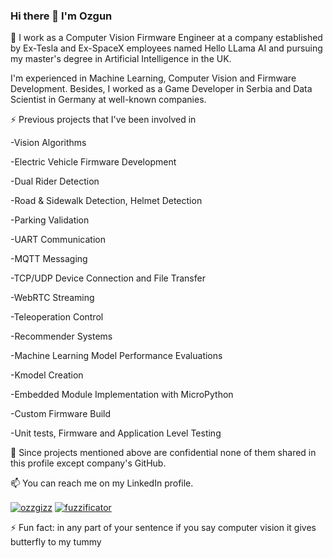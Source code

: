 ### Hi there 👋 I'm Ozgun

🔭 I work as a Computer Vision Firmware Engineer at a company established by Ex-Tesla and Ex-SpaceX employees named Hello LLama AI and pursuing my master's degree in Artificial Intelligence in the UK.

I'm experienced in Machine Learning, Computer Vision and Firmware Development. Besides, I worked as a Game Developer in Serbia and Data Scientist in Germany at well-known companies.

⚡ Previous projects that I've been involved in

-Vision Algorithms

-Electric Vehicle Firmware Development

-Dual Rider Detection

-Road & Sidewalk Detection, Helmet Detection

-Parking Validation

-UART Communication

-MQTT Messaging

-TCP/UDP Device Connection and File Transfer

-WebRTC Streaming

-Teleoperation Control

-Recommender Systems

-Machine Learning Model Performance Evaluations

-Kmodel Creation

-Embedded Module Implementation with MicroPython

-Custom Firmware Build

-Unit tests, Firmware and Application Level Testing

💬 Since projects mentioned above are confidential none of them shared in this profile except company's GitHub.

📫 You can reach me on my LinkedIn profile.

<p align="center">
 
<a href="https://www.linkedin.com/in/ozzgizz/" target="blank"><img align="center" src="https://img.shields.io/badge/-LinkedIn-039BE5?style=for-the-badge&logo=Linkedin&logoColor=white&link=https://www.linkedin.com/in/ozzgizz/" alt="ozzgizz"/></a>
<a href="https://twitter.com/fuzzificator" target="blank"><img align="center" src="https://img.shields.io/badge/-Twitter-A7C0FF?style=for-the-badge&logo=Twitter&logoColor=white&link=https://twitter.com/fuzzificator" alt="fuzzificator"/></a>

</p>



⚡ Fun fact: in any part of your sentence if you say computer vision it gives butterfly to my tummy 
<!--
**ozgunceng/ozgunceng** is a ✨ _special_ ✨ repository because its `README.md` (this file) appears on your GitHub profile.

Here are some ideas to get you started:

- 🔭 I’m currently working on ...
- 🌱 I’m currently learning ...
- 👯 I’m looking to collaborate on ...
- 🤔 I’m looking for help with ...
- 💬 Ask me about ...
- 📫 How to reach me: ...
- 😄 Pronouns: ...
- ⚡ Fun fact: ...
-->

